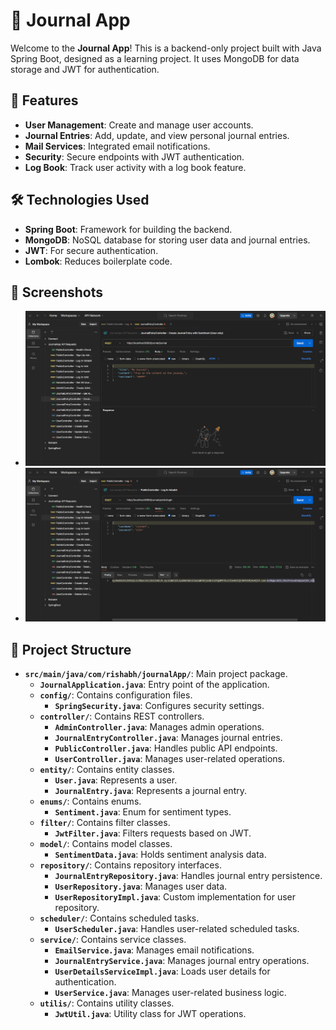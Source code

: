 # 📓 Journal App

Welcome to the **Journal App**! This is a backend-only project built with Java Spring Boot, designed as a learning project. It uses MongoDB for data storage and JWT for authentication.

## 🚀 Features

- **User Management**: Create and manage user accounts.
- **Journal Entries**: Add, update, and view personal journal entries.
- **Mail Services**: Integrated email notifications.
- **Security**: Secure endpoints with JWT authentication.
- **Log Book**: Track user activity with a log book feature.

## 🛠️ Technologies Used

- **Spring Boot**: Framework for building the backend.
- **MongoDB**: NoSQL database for storing user data and journal entries.
- **JWT**: For secure authentication.
- **Lombok**: Reduces boilerplate code.

## 📸 Screenshots

- ![Screenshot 1082](https://github.com/Rishabh022/Journal_Spring_Boot/blob/main/Screenshot%20(1082).png)
- ![Screenshot 1081](https://github.com/Rishabh022/Journal_Spring_Boot/blob/main/Screenshot%20(1081).png)

## 📂 Project Structure

- **`src/main/java/com/rishabh/journalApp/`**: Main project package.
  - **`JournalApplication.java`**: Entry point of the application.
  - **`config/`**: Contains configuration files.
    - **`SpringSecurity.java`**: Configures security settings.
  - **`controller/`**: Contains REST controllers.
    - **`AdminController.java`**: Manages admin operations.
    - **`JournalEntryController.java`**: Manages journal entries.
    - **`PublicController.java`**: Handles public API endpoints.
    - **`UserController.java`**: Manages user-related operations.
  - **`entity/`**: Contains entity classes.
    - **`User.java`**: Represents a user.
    - **`JournalEntry.java`**: Represents a journal entry.
  - **`enums/`**: Contains enums.
    - **`Sentiment.java`**: Enum for sentiment types.
  - **`filter/`**: Contains filter classes.
    - **`JwtFilter.java`**: Filters requests based on JWT.
  - **`model/`**: Contains model classes.
    - **`SentimentData.java`**: Holds sentiment analysis data.
  - **`repository/`**: Contains repository interfaces.
    - **`JournalEntryRepository.java`**: Handles journal entry persistence.
    - **`UserRepository.java`**: Manages user data.
    - **`UserRepositoryImpl.java`**: Custom implementation for user repository.
  - **`scheduler/`**: Contains scheduled tasks.
    - **`UserScheduler.java`**: Handles user-related scheduled tasks.
  - **`service/`**: Contains service classes.
    - **`EmailService.java`**: Manages email notifications.
    - **`JournalEntryService.java`**: Manages journal entry operations.
    - **`UserDetailsServiceImpl.java`**: Loads user details for authentication.
    - **`UserService.java`**: Manages user-related business logic.
  - **`utilis/`**: Contains utility classes.
    - **`JwtUtil.java`**: Utility class for JWT operations.

